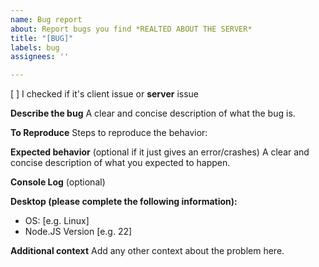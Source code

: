 ```yaml
---
name: Bug report
about: Report bugs you find *REALTED ABOUT THE SERVER*
title: "[BUG]"
labels: bug
assignees: ''

---
```


[ ] I checked if it's client issue or **server** issue

**Describe the bug**
A clear and concise description of what the bug is.

**To Reproduce**
Steps to reproduce the behavior:


**Expected behavior** (optional if it just gives an error/crashes)
A clear and concise description of what you expected to happen.

**Console Log** (optional)

**Desktop (please complete the following information):**
 - OS: [e.g. Linux]
 - Node.JS Version [e.g. 22]

**Additional context**
Add any other context about the problem here.

